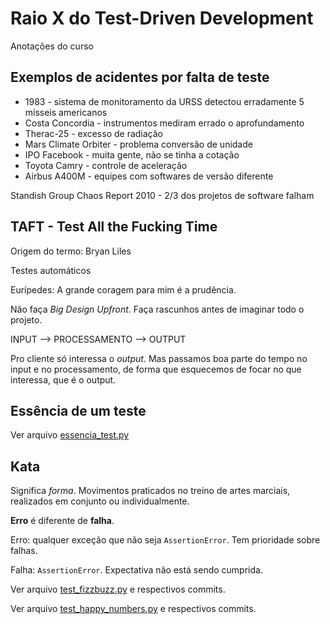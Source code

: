 # Raio X do Test-Driven Development

Anotações do curso

## Exemplos de acidentes por falta de teste

- 1983 - sistema de monitoramento da URSS detectou erradamente 5 mísseis americanos
- Costa Concordia - instrumentos mediram errado o aprofundamento
- Therac-25 - excesso de radiação
- Mars Climate Orbiter - problema conversão de unidade
- IPO Facebook - muita gente, não se tinha a cotação
- Toyota Camry - controle de aceleração
- Airbus A400M - equipes com softwares de versão diferente

Standish Group Chaos Report 2010 - 2/3 dos projetos de software falham

## TAFT - Test All the Fucking Time

Origem do termo: Bryan Liles

Testes automáticos

Eurípedes: A grande coragem para mim é a prudência.

Não faça *Big Design Upfront*. Faça rascunhos antes de imaginar todo o projeto.

INPUT --> PROCESSAMENTO --> OUTPUT

Pro cliente só interessa o *output*. Mas passamos boa parte do tempo no input e no processamento, de forma que esquecemos de focar no que interessa, que é o output.

## Essência de um teste

Ver arquivo [essencia_test.py](essencia_test.py)

## Kata

Significa *forma*. Movimentos praticados no treino de artes marciais, realizados em conjunto ou individualmente.

**Erro** é diferente de **falha**.

Erro: qualquer exceção que não seja `AssertionError`. Tem prioridade sobre falhas.

Falha: `AssertionError`. Expectativa não está sendo cumprida.

Ver arquivo [test_fizzbuzz.py](test_fizzbuzz.py) e respectivos commits.

Ver arquivo [test_happy_numbers.py](test_happy_numbers.py) e respectivos commits.